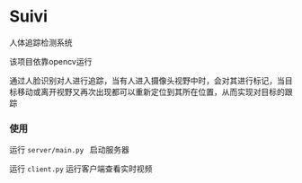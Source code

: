# Suivi
人体追踪检测系统

该项目依靠opencv运行

通过人脸识别对人进行追踪，当有人进入摄像头视野中时，会对其进行标记，当目标移动或离开视野又再次出现都可以重新定位到其所在位置，从而实现对目标的跟踪

### 使用

运行 `server/main.py ` 启动服务器

运行 `client.py` 运行客户端查看实时视频


